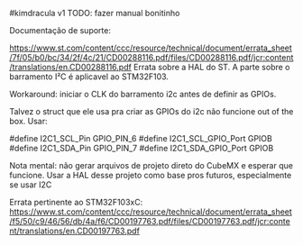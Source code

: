 #kimdracula v1 TODO: fazer manual bonitinho

Documentação de suporte:

https://www.st.com/content/ccc/resource/technical/document/errata_sheet/7f/05/b0/bc/34/2f/4c/21/CD00288116.pdf/files/CD00288116.pdf/jcr:content/translations/en.CD00288116.pdf Errata sobre a HAL do ST. A parte sobre o barramento I²C é aplicavel ao STM32F103.


Workaround: iniciar o CLK do barramento i2c antes de definir as GPIOs. 

Talvez o struct que ele usa pra criar as GPIOs do i2c não funcione out of the box. Usar:

#define I2C1_SCL_Pin GPIO_PIN_6
#define I2C1_SCL_GPIO_Port GPIOB
#define I2C1_SDA_Pin GPIO_PIN_7
#define I2C1_SDA_GPIO_Port GPIOB

Nota mental: não gerar arquivos de projeto direto do CubeMX e esperar que funcione. Usar a HAL desse projeto como base pros futuros, especialmente se usar I2C

Errata pertinente ao STM32F103xC:
https://www.st.com/content/ccc/resource/technical/document/errata_sheet/f5/50/c9/46/56/db/4a/f6/CD00197763.pdf/files/CD00197763.pdf/jcr:content/translations/en.CD00197763.pdf
